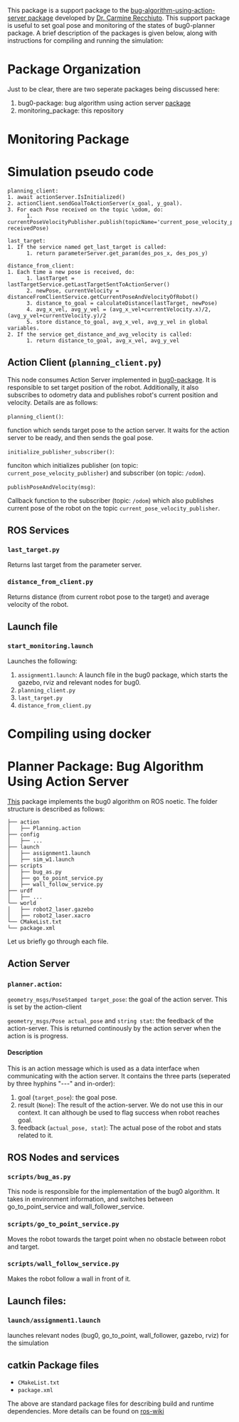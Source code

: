This package is a support package to the [bug-algorithm-using-action-server package](https://github.com/CarmineD8/assignment_2_2023) developed by [Dr. Carmine Recchiuto](https://rubrica.unige.it/personale/UkNDWV1r). This support package is useful to set goal pose and monitoring of the states of bug0-planner package. A brief description of the packages is given below, along with instructions for compiling and running the simulation:

# Package Organization
Just to be clear, there are two seperate packages being discussed here: 
1. bug0-package: bug algorithm using action server [package](https://github.com/CarmineD8/assignment_2_2023)
2. monitoring_package: this repository

# Monitoring Package

# Simulation pseudo code
```
planning_client: 
1. await actionServer.IsInitialized() 
2. actionClient.sendGoalToActionServer(x_goal, y_goal).
3. For each Pose received on the topic \odom, do:
      1. currentPoseVelocityPublisher.publish(topicName='current_pose_velocity_publisher', receivedPose)

last_target: 
1. If the service named get_last_target is called:
      1. return parameterServer.get_param(des_pos_x, des_pos_y) 

distance_from_client: 
1. Each time a new pose is received, do:
      1. lastTarget = lastTargetService.getLastTargetSentToActionServer()
      2. newPose, currentVelocity = distanceFromClientService.getCurrentPoseAndVelocityOfRobot()
      3. distance_to_goal = calculateDistance(lastTarget, newPose)
      4. avg_x_vel, avg_y_vel = (avg_x_vel+currentVelocity.x)/2, (avg_y_vel+currentVelocity.y)/2
      5. store distance_to_goal, avg_x_vel, avg_y_vel in global variables.
2. If the service get_distance_and_avg_velocity is called:
      1. return distance_to_goal, avg_x_vel, avg_y_vel
```


## Action Client (`planning_client.py`)

This node consumes Action Server implemented in [bug0-package](https://github.com/CarmineD8/assignment_2_2023). It is responsible to set target position of the robot. Additionally, it also subscribes to odometry data and publishes robot's current position and velocity. Details are as follows: 

`planning_client()`: 

function which sends target pose to the action server. It waits for the action server to be ready, and then sends the goal pose.

`initialize_publisher_subscriber()`: 

funciton which initializes publisher (on topic: `current_pose_velocity_publisher`) and subscriber (on topic: `/odom`). 

`publishPoseAndVelocity(msg)`: 

Callback function to the subscriber (topic: `/odom`) which also publishes current pose of the robot on the topic `current_pose_velocity_publisher`.

## ROS Services

### `last_target.py`
Returns last target from the parameter server.  

### `distance_from_client.py`
Returns distance (from current robot pose to the target) and average velocity of the robot. 

## Launch file
### `start_monitoring.launch`
Launches the following: 
1. `assignment1.launch`: A launch file in the bug0 package, which starts the gazebo, rviz and relevant nodes for bug0.
2. `planning_client.py`
3. `last_target.py`
4. `distance_from_client.py`  

# Compiling using docker


# Planner Package: Bug Algorithm Using Action Server 
[This](https://github.com/CarmineD8/assignment_2_2023) package implements the bug0 algorithm on ROS noetic. The folder structure is described as follows:

```
├── action
│   ├── Planning.action
├── config
│   ├── ...
├── launch
│   ├── assignment1.launch
│   ├── sim_w1.launch
├── scripts
│   ├── bug_as.py
│   ├── go_to_point_service.py
│   ├── wall_follow_service.py
├── urdf
│   ├── ...
└── world
│   ├── robot2_laser.gazebo
│   ├── robot2_laser.xacro
└── CMakeList.txt
└── package.xml
```
Let us briefly go through each file. 


## Action Server

### `planner.action`: 

`geometry_msgs/PoseStamped target_pose`: the goal of the action server. This is set by the action-client

`geometry_msgs/Pose actual_pose` and `string stat`: the feedback of the action-server. This is returned continously by the action server when the action is is progress. 
#### Description
This is an action message which is used as a data interface when communicating with the action server. It contains the three parts (seperated by three hyphins "---" and in-order):
1. goal (`target_pose`): the goal pose.
2. result (`None`): The result of the action-server. We do not use this in our context. It can although be used to flag success when robot reaches goal.
3. feedback (`actual_pose, stat`): The actual pose of the robot and stats related to it.
   
## ROS Nodes and services

### `scripts/bug_as.py`
This node is responsible for the implementation of the bug0 algorithm. It takes in environment information, and switches between go_to_point_service and wall_follower_service. 

### `scripts/go_to_point_service.py`
Moves the robot towards the target point when no obstacle between robot and target.

### `scripts/wall_follow_service.py`
Makes the robot follow a wall in front of it. 

## Launch files:
 
### `launch/assignment1.launch`
launches relevant nodes (bug0, go_to_point, wall_follower, gazebo, rviz) for the simulation

## catkin Package files
- `CMakeList.txt`
- `package.xml`

The above are standard package files for describing build and runtime dependencies. More details can be found on [ros-wiki](https://wiki.ros.org/ROS/Tutorials/CreatingPackage)

